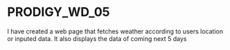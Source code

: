 # PRODIGY_WD_05
I have created a web page that fetches weather according to users location or inputed data. It also displays the data of coming next 5 days
